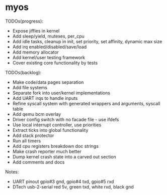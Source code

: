 # myos

TODOs(progress):
- Expose jiffies in kernel
- Add sleep/yield, mutexes, per_cpu
- Add idle tasks, cleanup in init, set priority, set affinity, dynamic max size
- Add irq enabled/disabled/save/load
- Add memory allocator
- Add kernel/user testing framework
- Cover existing core functionality by tests

TODOs(backlog):
- Make code/data pages separation
- Add file systems
- Separate fork into user/kernel implementations
- Add UART irqs to handle inputs
- Refine syscall system with generated wrappers and arguments, syscall table
- Add qemu bcm overlay
- Driver config switch with no facade file - use ifdefs
- Use local interrupt controller, use priorities
- Extract ticks into global functionality
- Add stack protector
- Run all timers
- Add cpu registers breakdown doc strings
- Make crash reporter much better
- Dump kernel crash state into a carved out section
- Add comments and docs

Notes:
- UART pinout gpio#3 gnd, gpio#4 txd, gpio#5 rxd
- DTech usb-2-serial red 5v, green txd, white rxd, black gnd
